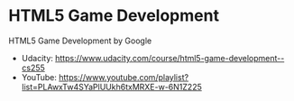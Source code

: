 # HTML5 Game Development
HTML5 Game Development by Google 
- Udacity: https://www.udacity.com/course/html5-game-development--cs255
- YouTube: https://www.youtube.com/playlist?list=PLAwxTw4SYaPlUUkh6txMRXE-w-6N1Z225

